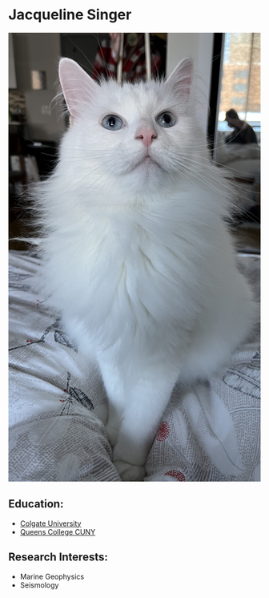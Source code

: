 # **Jacqueline Singer**
![CASPER](IMG_0602.jpeg)

## Education: 
- [Colgate University](https://colgate.edu)
- [Queens College CUNY](https://www.qc.cuny.edu)

## Research Interests:
- Marine Geophysics
- Seismology
